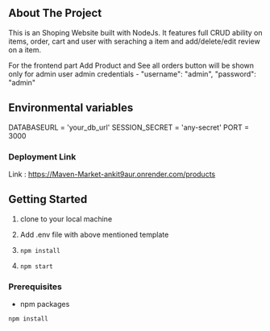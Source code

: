 <!-- ABOUT THE PROJECT -->
## About The Project
This is an Shoping Website built with NodeJs. It features full CRUD ability on items, order, cart and user with seraching a item and add/delete/edit review on a item.

For the frontend part Add Product and See all orders button will be shown only for admin user 
admin credentials - "username": "admin", "password": "admin"

## Environmental variables
DATABASEURL = 'your_db_url'
SESSION_SECRET = 'any-secret'
PORT = 3000

### Deployment Link
Link :  https://Maven-Market-ankit9aur.onrender.com/products



<!-- GETTING STARTED -->
## Getting Started

1. clone to your local machine

2. Add .env file with above mentioned template

3. ```npm install```

4. ```npm start```

### Prerequisites
* npm packages

```npm install```

